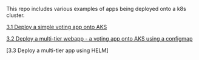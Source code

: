 This repo includes various examples of apps being deployed onto a k8s cluster.

[3.1 Deploy a simple voting app onto AKS](https://github.com/ozgurgulerx/learnaks/blob/main/03%20-%20Deploy%20a%20service%20onto%20the%20cluster%20%26%20Test%20scaling%20%26%20basic%20functionality/3.1%20Deploy%20a%20simple%20voting%20app.md)

[3.2 Deploy a multi-tier webapp - a voting app  onto AKS using a configmap](https://github.com/ozgurgulerx/learnaks/blob/main/03%20-%20Deploy%20a%20service%20onto%20the%20cluster%20%26%20Test%20scaling%20%26%20basic%20functionality/3.2%20Deploy%20a%20sample%20guestbook%20application.md)

[3.3 Deploy a multi-tier app using HELM]

